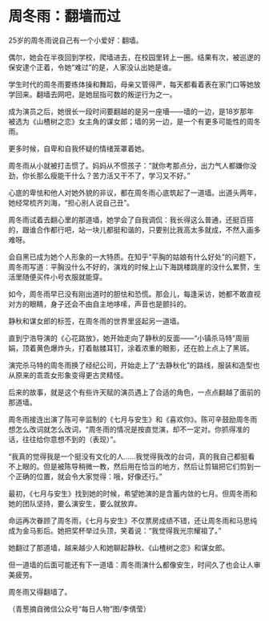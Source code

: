 # 周冬雨：翻墙而过

25岁的周冬雨说自己有一个小爱好：翻墙。 

偶尔，她会在半夜回到学校，爬墙进去，在校园里转上一圈。结果有次，被巡逻的保安逮个正着，令她“难过”的是，人家没认出她是谁。 

学生时代的周冬雨要练体操和舞蹈，母亲又管得严，每天都看着表在家门口等她放学回来。翻墙去网吧，是她屈指可数的叛逆行为之一。 

成为演员之后，她很长一段时间要翻越的是另一座墻——墙的一边，是18岁那年被选为《山楂树之恋》女主角的谋女郎；墙的另一边，是一个有更多可能性的周冬雨。 

更多时候，自卑和自我怀疑的情绪笼罩着她。 

周冬雨从小就被打击惯了。妈妈从不惯孩子：“就你考那点分，出力气人都嫌你没劲，你长那么瘦能干什么？苦力活又干不了，学习又不好。” 

心底的卑怯和他人对她外貌的非议，都在周冬雨心底筑起了一道墙。出道头两年，她经常梳齐刘海，“担心别人说自己丑”。 

周冬雨试着去翻心里的那道墙，她学会了自我调侃：我长得这么普通，还挺百搭的，跟谁合作都行吧，站一块儿都挺和谐的，只要别比我高太多就成，不然入画多难呀。 

会自黑已成为她个人形象的一大特质。在知乎“平胸的姑娘有什么好处”的问题下，周冬雨写道：平胸没什么不好的，演戏的时候上山下海跳楼跳崖的没什么累赘，生活里随便买件小号衣服就能穿。 

如今，周冬雨早已没有刚出道时的胆怯和恐慌。那会儿，每逢采访，她都不敢直视对方的眼睛，身子还会不由自主地哆嗦，声音也是颤抖的。 

静秋和谋女郎的标签，在周冬雨的世界里竖起另一道墙。 

直到宁浩导演的《心花路放》，她开始走向了静秋的反面——“小镇杀马特”周丽娟，顶着黄色爆炸头，打着骷髅耳钉，涂着浓重的眼影，还在脸上点上了黑斑。 

演完杀马特的周冬雨换了经纪公司，开始走上了“去静秋化”的路线，服装和造型也从原来的乖乖女形象变得更古灵精怪。 

后来的故事，就是这个有些许天赋的演员遇上了合适的角色，一点点翻越了面前的那道墙。 

周冬雨接连出演了陈可辛监制的《七月与安生》和《喜欢你》。陈可辛鼓励周冬雨想怎么改词就怎么改词，“周冬雨的情况是按直觉演，却不一定对。你抓得准的话，往往给你意想不到的（表现）”。 

“我真的觉得我是一个挺没有文化的人……我觉得我改的台词，真的我自己都挺看不上眼的。但是被陈导稍微一教，然后用在恰当的地方，然后让剪辑把它们剪到一个正确的位置，就会令大家觉得：哦，好像还行。” 

最初，《七月与安生》找到她的时候，希望她演的是含蓄内敛的七月。但周冬雨和她的团队坚持，要么演安生，要么就放弃。 

命运再次眷顾了周冬雨，《七月与安生》不仅票房成绩不错，还让周冬雨和马思纯成为金马影后。她把奖杯举过头顶，笑着说：“我觉得我光宗耀祖了。” 

她翻过了那道墙，越来越少人和她聊起静秋、《山楂树之恋》和谋女郎。 

但一道墙的后面可能还有下一道墙：周冬雨演什么都像安生，时间久了也会让人审美疲劳。 

周冬雨又得翻墙了。 

（青葱摘自微信公众号“每日人物”图/李倩莹）